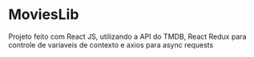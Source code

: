 # MoviesLib
Projeto feito com React JS, utilizando a API do TMDB, React Redux para controle de variaveis de contexto e axios para async requests
